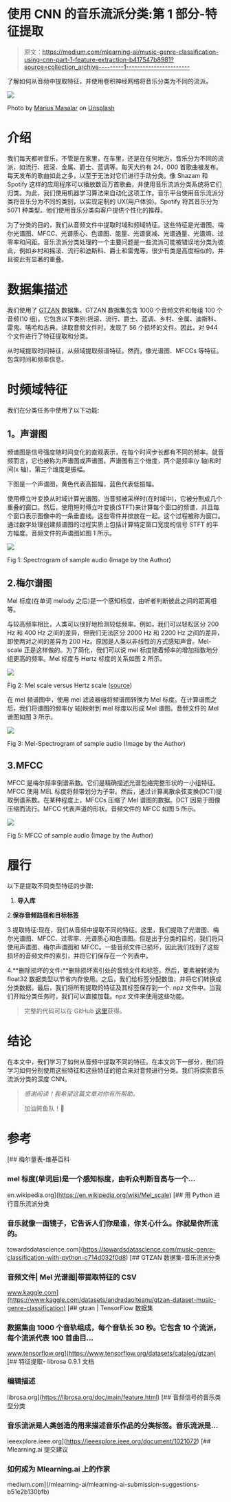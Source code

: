 # 使用 CNN 的音乐流派分类:第 1 部分-特征提取

> 原文：<https://medium.com/mlearning-ai/music-genre-classification-using-cnn-part-1-feature-extraction-b417547b8981?source=collection_archive---------1----------------------->

了解如何从音频中提取特征，并使用卷积神经网络将音乐分类为不同的流派。

![](img/562ce9f3d89216e7d3a32fd02b5ba152.png)

Photo by [Marius Masalar](https://unsplash.com/@marius?utm_source=unsplash&utm_medium=referral&utm_content=creditCopyText) on [Unsplash](https://unsplash.com/?utm_source=unsplash&utm_medium=referral&utm_content=creditCopyText)

# 介绍

我们每天都听音乐，不管是在家里，在车里，还是在任何地方。音乐分为不同的流派，如流行、摇滚、金属、爵士、蓝调等。每天大约有 24，000 首歌曲被发布。每天发布的歌曲如此之多，以至于无法对它们进行手动分类。像 Shazam 和 Spotify 这样的应用程序可以播放数百万首歌曲，并使用音乐流派分类系统将它们归类。为此，我们使用机器学习算法来自动化这项工作。音乐平台使用音乐流派分类将音乐分为不同的类别，以实现定制的 UX(用户体验)。Spotify 将其音乐分为 5071 种类型。他们使用音乐分类向客户提供个性化的推荐。

为了分类的目的，我们从音频文件中提取时域和频域特征。这些特征是光谱图、梅尔光谱图、MFCC、光谱质心、色谱图、能量、光谱衰减、光谱通量、光谱熵、过零率和间距。音乐流派分类处理的一个主要问题是一些流派可能被错误地分类为彼此，例如乡村和摇滚、流行和迪斯科、爵士和雷鬼等。很少有类是高度相似的，并且彼此有显著的重叠。

# **数据集描述**

我们使用了 [GTZAN](https://www.tensorflow.org/datasets/catalog/gtzan) 数据集。GTZAN 数据集包含 1000 个音频文件和每组 100 个音频(10 组)。它包含以下类别:摇滚、流行、爵士、蓝调、乡村、金属、迪斯科、雷鬼、嘻哈和古典。读取音频文件时，发现了 56 个损坏的文件。因此，对 944 个文件进行了特征提取和分类。

从时域提取时间特征，从频域提取频谱特征。然而，像光谱图、MFCCs 等特征。包含时间和频率信息。

# 时频域特征

我们在分类任务中使用了以下功能:

## **1。声谱图**

频谱图是信号强度随时间变化的直观表示，在每个时间步长都有不同的频率。就音频而言，它也被称为声谱图或声谱图。声谱图有三个维度，两个是频率(y 轴)和时间(x 轴)，第三个维度是振幅。

下图是一个声谱图，黄色代表高振幅，蓝色代表低振幅。

使用傅立叶变换从时域计算光谱图。当音频被采样时(在时域中)，它被分割成几个重叠的窗口。然后，使用短时傅立叶变换(STFT)来计算每个窗口的频谱，并且每个窗口表示图像中的一条垂直线。这些零件并排放在一起。这个过程被称为窗口。通过数字处理创建频谱图的过程实质上包括计算特定窗口宽度的信号 STFT 的平方幅度。音频文件的声谱图如图 1 所示。

![](img/7b8641f7157224fce6f6c5766b59bb44.png)

Fig 1: Spectrogram of sample audio (Image by the Author)

## 2.**梅尔谱图**

Mel 标度(在单词 melody 之后)是一个感知标度，由听者判断彼此之间的距离相等。

与较高频率相比，人类可以很好地检测较低频率。例如，我们可以轻松区分 200 Hz 和 400 Hz 之间的差异，但我们无法区分 2000 Hz 和 2200 Hz 之间的差异，即使两对之间的差异为 200 Hz。原因是人类以非线性的方式感知声音。Mel-scale 正是这样做的。为了简化，我们可以说 mel 标度随着频率的增加指数地分组更高的频率。Mel 标度与 Hertz 标度的关系如图 2 所示。

![](img/137320d3d3e1f1266d8147b8bb52d0f3.png)

Fig 2: Mel scale versus Hertz scale ([source](https://en.wikipedia.org/wiki/Mel_scale))

在 mel 频谱图中，使用 mel 滤波器组将频谱图转换为 Mel 标度。在计算谱图之后，我们将谱图的频率(y 轴)映射到 mel 标度以形成 Mel 谱图。音频文件的 Mel 谱图如图 3 所示。

![](img/de3a2f4f923d9468fc5ac1aebb2e8ec4.png)

Fig 3: Mel-Spectrogram of sample audio (Image by the Author)

## 3.MFCC

MFCC 是梅尔频率倒谱系数。它们是精确描述光谱包络完整形状的一小组特征。MFCC 使用 MEL 标度将频带划分为子带。然后，通过计算离散余弦变换(DCT)提取倒谱系数。在某种程度上，MFCCs 压缩了 Mel 谱图的数据。DCT 因易于图像压缩而流行。MFCC 代表声道的形状。音频文件的 MFCC 如图 5 所示。

![](img/6bee8e23f2b21e5df9b89bdd015b200a.png)

Fig 5: MFCC of sample audio (Image by the Author)

# 履行

以下是提取不同类型特征的步骤:

1.  **导入库**

2.**保存音频路径和目标标签**

3.提取特征:现在，我们从音频中提取不同的特征。这里，我们提取了光谱图、梅尔光谱图、MFCC、过零率、光谱质心和色谱图。但是出于分类的目的，我们将只使用声谱图、梅尔声谱图和 MFCC。一些音频文件已损坏，因此我们找到了这些损坏的音频文件的索引，并将它们保存在一个列表中。

4.**删除损坏的文件:**删除损坏索引处的音频文件和标签。然后，要素被转换为 float32 数据类型以节省内存使用。之后，我们给标签分配数值，并将它们转换成分类数据。最后，我们将所有提取的特征及其标签保存到一个. npz 文件中。当我们开始分类任务时，我们可以直接加载。npz 文件来使用这些功能。

> 完整的代码可以在 GitHub [这里](https://github.com/namratadutt/Music-genre-classification-Feature-extraction)获得。

# 结论

在本文中，我们学习了如何从音频中提取不同的特征。在本文的下一部分，我们将学习如何分别使用这些特征和这些特征的组合来对音频进行分类。我们将探索音乐流派分类的深度 CNN。

> *感谢阅读！我希望这篇文章对你有所帮助。*
> 
> 加油鳄鱼队！🐊

# 参考

[](https://en.wikipedia.org/wiki/Mel_scale) [## 梅尔量表-维基百科

### mel 标度(单词后)是一个感知标度，由听众判断音高与一个…

en.wikipedia.org](https://en.wikipedia.org/wiki/Mel_scale) [](https://towardsdatascience.com/music-genre-classification-with-python-c714d032f0d8) [## 用 Python 进行音乐流派分类

### 音乐就像一面镜子，它告诉人们你是谁，你关心什么。你就是你所流的。

towardsdatascience.com](https://towardsdatascience.com/music-genre-classification-with-python-c714d032f0d8) [](https://www.kaggle.com/datasets/andradaolteanu/gtzan-dataset-music-genre-classification) [## GTZAN 数据集-音乐流派分类

### 音频文件| Mel 光谱图|带提取特征的 CSV

www.kaggle.com](https://www.kaggle.com/datasets/andradaolteanu/gtzan-dataset-music-genre-classification) [](https://www.tensorflow.org/datasets/catalog/gtzan) [## gtzan | TensorFlow 数据集

### 数据集由 1000 个音轨组成，每个音轨长 30 秒。它包含 10 个流派，每个流派代表 100 首曲目…

www.tensorflow.org](https://www.tensorflow.org/datasets/catalog/gtzan)  [## 特征提取- librosa 0.9.1 文档

### 编辑描述

librosa.org](https://librosa.org/doc/main/feature.html) [](https://ieeexplore.ieee.org/document/1021072) [## 音频信号的音乐类型分类

### 音乐流派是人类创造的用来描述音乐作品的分类标签。音乐流派是…

ieeexplore.ieee.org](https://ieeexplore.ieee.org/document/1021072) [](/mlearning-ai/mlearning-ai-submission-suggestions-b51e2b130bfb) [## Mlearning.ai 提交建议

### 如何成为 Mlearning.ai 上的作家

medium.com](/mlearning-ai/mlearning-ai-submission-suggestions-b51e2b130bfb)